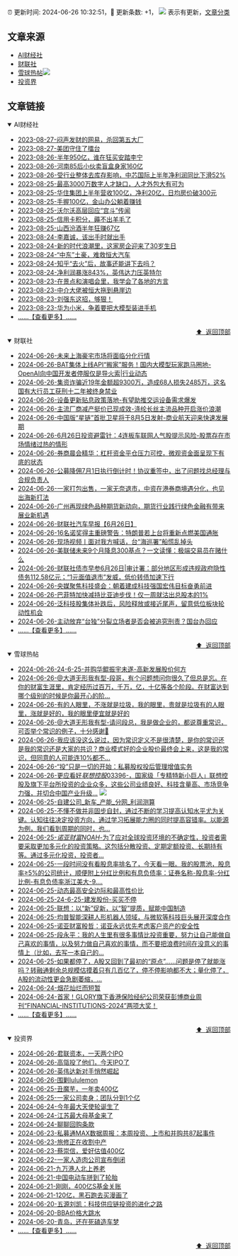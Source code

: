 ##

:alarm_clock: 更新时间: 2024-06-26 10:32:51，:rocket: 更新条数: +1， ![](/assets/dot.png) 表示有更新，[文章分类](/TAGS.md)

## 文章来源

- [AI财经社](#ai财经社)  
- [财联社](#财联社)  
- [雪球热帖](#雪球热帖)![](/assets/dot.png)   
- [投资界](#投资界)  

## 文章链接

<details open>
<summary id="ai财经社">
 AI财经社
</summary>


- [2023-08-27-闷声发财的网易，杀回第五大厂](https://www.aicaijing.com.cn/article/18610)  
- [2023-08-27-美团守住了擂台](https://www.aicaijing.com.cn/article/18611)  
- [2023-08-26-半年950亿，谁在狂买安踏李宁](https://www.aicaijing.com.cn/article/18607)  
- [2023-08-26-河南85后小伙卖盲盒身家160亿](https://www.aicaijing.com.cn/article/18608)  
- [2023-08-26-受行业整体去库存影响，中芯国际上半年净利润同比下滑52%](https://www.aicaijing.com.cn/article/18609)  
- [2023-08-25-最高3000万数字人才缺口，人才外包大有可为](https://www.aicaijing.com.cn/article/18601)  
- [2023-08-25-华住集团上半年营收100亿，净利20亿，日均房价破300元](https://www.aicaijing.com.cn/article/18602)  
- [2023-08-25-手握100亿，金山办公躺着赚钱](https://www.aicaijing.com.cn/article/18603)  
- [2023-08-25-沃尔沃高层回应“宫斗”传闻](https://www.aicaijing.com.cn/article/18604)  
- [2023-08-25-信用卡积分，薅不出羊毛了](https://www.aicaijing.com.cn/article/18605)  
- [2023-08-25-山西汾酒半年狂赚67亿](https://www.aicaijing.com.cn/article/18606)  
- [2023-08-24-李嘉诚，该出手时就出手](https://www.aicaijing.com.cn/article/18596)  
- [2023-08-24-新的时代浪潮里，这家房企迎来了30岁生日](https://www.aicaijing.com.cn/article/18597)  
- [2023-08-24-“中东”土豪，难救恒大汽车](https://www.aicaijing.com.cn/article/18598)  
- [2023-08-24-知乎“去火”后，故事还能讲下去吗？](https://www.aicaijing.com.cn/article/18599)  
- [2023-08-24-净利润暴涨843%，英伟达力压英特尔](https://www.aicaijing.com.cn/article/18600)  
- [2023-08-23-在景点和演唱会里，我学会了各地的方言](https://www.aicaijing.com.cn/article/18591)  
- [2023-08-23-中介大佬被恒大拖到悬崖边](https://www.aicaijing.com.cn/article/18592)  
- [2023-08-23-刘强东这招，够狠！](https://www.aicaijing.com.cn/article/18593)  
- [2023-08-23-华为小米，争着要把大模型装进手机](https://www.aicaijing.com.cn/article/18594)  
- [......【查看更多】......](/details/AI财经社.md)

<div align="right"><a href="#文章来源">⬆ &nbsp;返回顶部</a></div>
</details>

<details open>
<summary id="财联社">
 财联社
</summary>


- [2024-06-26-未来上海豪宅市场将面临分化行情](https://www.cls.cn/detail/1714771)  
- [2024-06-26-BAT集体上线API“搬家”服务！国内大模型玩家跑马圈地-OpenAI向中国开发者停服仅是导火索|行业动态](https://www.cls.cn/detail/1714718)  
- [2024-06-26-集资诈骗近19年金额超9300万，造成68人损失2485万，这名国有大行员工获刑十二年被终身禁业](https://www.cls.cn/detail/1714693)  
- [2024-06-26-设备更新贴息政策落地-有望助推交运设备需求爆发](https://www.cls.cn/detail/1714597)  
- [2024-06-26-主流厂商减产挺价已现成效-涤纶长丝主流品种开启涨价浪潮](https://www.cls.cn/detail/1714587)  
- [2024-06-26-中国版“星链”首批卫星将于8月5日发射-商业航天迎来快速发展期](https://www.cls.cn/detail/1714590)  
- [2024-06-26-6月26日投资避雷针：4连板车联网人气股提示风险-股票存在市场情绪过热的情形](https://www.cls.cn/detail/1714617)  
- [2024-06-26-券商晨会精华：杠杆资金平仓压力可控，微观资金面呈现下有底的状态](https://www.cls.cn/detail/1714607)  
- [2024-06-26-公募降佣7月1日执行倒计时！协议重签中，出了问题找总经理与合规负责人](https://www.cls.cn/detail/1714635)  
- [2024-06-26-一家打包出售，一家无奈退市，中资在港券商境遇分化，也见出海新打法](https://www.cls.cn/detail/1714651)  
- [2024-06-26-广州再现绿色品种期货新动向，期货行业践行绿色金融有带来展业新机遇](https://www.cls.cn/detail/1714654)  
- [2024-06-26-财联社汽车早报【6月26日】](https://www.cls.cn/detail/1714655)  
- [2024-06-26-16名诺奖得主重磅警告：特朗普若上台将重新点燃美国通胀](https://www.cls.cn/detail/1714634)  
- [2024-06-26-现场视频丨面对我方喊话，台“海巡署”船慌乱掉头](https://www.cls.cn/detail/1714637)  
- [2024-06-26-美联储未来9个月降息300基点？一文读懂：极端交易员在赌什么](https://www.cls.cn/detail/1714690)  
- [2024-06-26-财联社债市早参6月26日|审计署：部分地区形成违规政府隐性债务112.58亿元；“1元面值退市”发威，低价转债加速下行](https://www.cls.cn/detail/1714641)  
- [2024-06-26-央媒聚焦科技盛会：朝着建成科技强国宏伟目标奋勇前进](https://www.cls.cn/detail/1714676)  
- [2024-06-26-巴菲特加快减持比亚迪步伐！仅一周就沽出总股本的1%](https://www.cls.cn/detail/1714696)  
- [2024-06-26-泛科技股集体补跌后，风险释放或接近尾声，留意低位板块轮动性机会](https://www.cls.cn/detail/1714705)  
- [2024-06-26-主动放弃“台独”分裂立场者是否会被追究刑责？国台办回应](https://www.cls.cn/detail/1714797)  
- [......【查看更多】......](/details/财联社.md)

<div align="right"><a href="#文章来源">⬆ &nbsp;返回顶部</a></div>
</details>

<details open>
<summary id="雪球热帖">
 雪球热帖
</summary>


- [2024-06-26-24-6-25-并购华鲲振宇未遂-高新发展股价何方](https://xueqiu.com/8772786299/295272178)  
- [2024-06-26-@大道无形我有型-段哥，有个问题想问你很久了但总是忘。在你的财富生涯里，肯定经历过百万，千万，亿，十亿等各个阶段。在财富达到哪个级别的时候是你最开心的阶...](https://xueqiu.com/3586869428/295236874)  
- [2024-06-26-有的人眼里，不涨就是垃圾，我的眼里，贵就是垃圾有的人眼里，涨就是好的，我的眼里便宜就是好的](https://xueqiu.com/8790885129/295235974)  
- [2024-06-26-@大道无形我有型-请问段总，我是做企业的，都说尊重常识，可否举个常识的例子，十分感谢🙏](https://xueqiu.com/2095378194/295214669)  
- [2024-06-26-我应该没这么说过，因为常识定义不是很清楚，是你的常识还是我的常识还是大家的共识？商业模式好的企业股价最终会上来，这是我的常识，但同意的人可能连10%都不...](https://xueqiu.com/1247347556/295220210)  
- [2024-06-26-“投”只是一切的开始：私募股权投后管理增值实务](https://xueqiu.com/7255826520/295259677)  
- [2024-06-26-更应看好$联想控股03396$-，国家级「专精特新小巨人」联想控股及旗下平台所投资的企业众多，这些公司业绩良好、科技含量高、市场竞争力强，并切合中国产业升级...](https://xueqiu.com/3652853312/295276490) ![](/assets/new.png)  
- [2024-06-25-自建公司_新车_产能_分网_利润测算](https://xueqiu.com/7708069301/295161981)  
- [2024-06-25-不懂不做并非固步自封，通过不断的学习提高认知水平尤为关键。认知往往决定投资方向，通过学习拓展能力圈的同时提高容错率。以能源为例，我们看到周期的同时，也...](https://xueqiu.com/9742512811/295135111)  
- [2024-06-25-$诺亚财富NOAH$-为了应对全球投资环境的不确定性，投资者需要采取更加多元化的投资策略。这包括分散投资、定期定额投资、长期持有等。通过多元化投资，投资者...](https://xueqiu.com/4342399646/295044606)  
- [2024-06-25-一段时间没有看股息率排名了，今天看一眼。我的股票池，股息率≥5%的公司统计，顺便附上分红比例和有息负债率：证券名称-股息率-分红比例-有息负债率浙江美大-9....](https://xueqiu.com/1193805304/295162239)  
- [2024-06-25-动态最高安全边际和最高性价比](https://xueqiu.com/2792218779/295119448)  
- [2024-06-25-24-6-25-建发股份-买买不停](https://xueqiu.com/8772786299/295113356)  
- [2024-06-25-联想：以“新”促新，以“智”提质，赋能中国制造](https://xueqiu.com/4328439158/295056907)  
- [2024-06-25-均普智能深耕人形机器人领域，与微软等科技巨头展开深度合作](https://xueqiu.com/9284738691/295059726)  
- [2024-06-25-诺亚财富殷哲：诺亚永远优先考虑客户资产的安全性](https://xueqiu.com/6323109995/295102886)  
- [2024-06-25-段永平：我的人生里有很多事情比投资重要，努力让自己能做自己喜欢的事情，以及努力做自己喜欢的事情，而不要把浪费时间在没意义的事情上（比如，去写一本自己的...](https://xueqiu.com/4774912529/295062465)  
- [2024-06-25-如果都停了，A股又回到了最初的“原点”……问题是停了就能涨吗？转融通剩余总规模估摸着只有几百亿了，停不停影响都不大；量化停了，A股的流动性更会急剧萎缩，...](https://xueqiu.com/1102105103/295136986)  
- [2024-06-24-烟花灿烂而短暂](https://xueqiu.com/1821992043/294865609)  
- [2024-06-24-首家！GLORY旗下香港保险经纪公司荣获彭博商业周刊“FINANCIAL-INSTITUTIONS-2024”两项大奖！](https://xueqiu.com/7561611459/294939680)  
- [......【查看更多】......](/details/雪球热帖.md)

<div align="right"><a href="#文章来源">⬆ &nbsp;返回顶部</a></div>
</details>

<details open>
<summary id="投资界">
 投资界
</summary>


- [2024-06-26-君联资本，一天两个IPO](https://posts.careerengine.us/p/667b85e48423d11ff874767d)  
- [2024-06-26-高瓴投了他们，今天IPO了](https://posts.careerengine.us/p/667b85e48423d11ff8747675)  
- [2024-06-26-英伟达新对手悄然崛起](https://posts.careerengine.us/p/667b85f3789f0320410d5006)  
- [2024-06-26-围剿lululemon](https://posts.careerengine.us/p/667b85f3789f0320410d500e)  
- [2024-06-25-丑魔芋，一年卖400亿](https://posts.careerengine.us/p/667a7658a1f49b57ffaf3d04)  
- [2024-06-25-一家公司卖身：团队分到1个亿](https://posts.careerengine.us/p/667a763af861d3574acb3474)  
- [2024-06-24-今年最大天使轮诞生了](https://posts.careerengine.us/p/6679233dbc442c72d55dfc95)  
- [2024-06-24-江苏最大母基金来了](https://posts.careerengine.us/p/6679233dbc442c72d55dfc9d)  
- [2024-06-24-聊聊回购条款](https://posts.careerengine.us/p/6679234c48ef5d7302818efc)  
- [2024-06-23-私募通MAX数据周报：本周投资、上市和并购共87起事件](https://posts.careerengine.us/p/6677c787a3420b64361cb863)  
- [2024-06-23-旅修正在收割中产](https://posts.careerengine.us/p/6677c778e02f6b640aa329b3)  
- [2024-06-23-蔡崇信，爱好估值400亿](https://posts.careerengine.us/p/6677c7694d125563e296e55a)  
- [2024-06-22-一家人造肉公司宣布倒闭](https://posts.careerengine.us/p/6676870645eecb659e3cfb14)  
- [2024-06-21-九万港人北上养老](https://posts.careerengine.us/p/667505f7b96b7159555c501f)  
- [2024-06-21-中国电动车拼到了轮胎](https://posts.careerengine.us/p/667505e46dd30759206906bd)  
- [2024-06-21-刚刚，400亿S基金关账](https://posts.careerengine.us/p/667505e46dd30759206906c6)  
- [2024-06-21-120亿，黑石跑去买漫画了](https://posts.careerengine.us/p/667505d47883455875bd7697)  
- [2024-06-20-五源刘凯：科技供应链投资的进化之路](https://posts.careerengine.us/p/66737bde362eae34f60422bb)  
- [2024-06-20-BBA价格大跳水](https://posts.careerengine.us/p/66737bde362eae34f60422b3)  
- [2024-06-20-青岛，还在死磕造车梦](https://posts.careerengine.us/p/66737bedb57ef4351461073f)  
- [......【查看更多】......](/details/投资界.md)

<div align="right"><a href="#文章来源">⬆ &nbsp;返回顶部</a></div>
</details>
